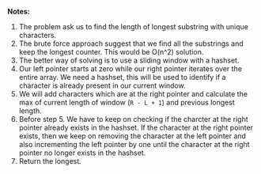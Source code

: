 **Notes:** 

1. The problem ask us to find the length of longest substring with unique characters.
2. The brute force approach suggest that we find all the substrings and keep the longest counter. This would be O(n^2) solution.
3. The better way of solving is to use a sliding window with a hashset.
4. Our left pointer starts at zero while our right pointer iterates over the entire array. We need a hashset, this will be used to identify if a character is already present in our current window.
5. We will add characters which are at the right pointer and calculate the max of current length of window (`R - L + 1`) and previous longest length.
6. Before step 5. We have to keep on checking if the charcter at the right pointer already exists in the hashset. If the character at the right pointer exists, then we keep on removing the character at the left pointer and also incrementing the left pointer by one until the character at the right pointer no longer exists in the hashset.
7. Return the longest.
